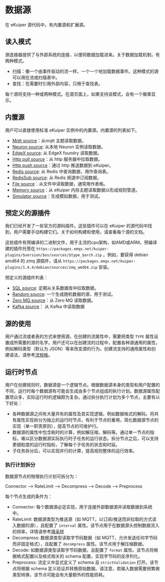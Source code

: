 # 数据源

在 eKuiper 源代码中，有内置源和扩展源。

## 读入模式

源连接器提供了与外部系统的连接，以便将数据加载进来。关于数据加载机制，有两种模式。

- 扫描：像一个由事件驱动的流一样，一个一个地加载数据事件。这种模式的源可以用在流或扫描表中。
- 查找：在需要时引用外部内容，只用于查找表。

每个源将支持一种或两种模式。在源页面上，如果支持该模式，会有一个徽章显示。

## 内置源

用户可以直接使用标准 eKuiper 实例中的内置源。内置源的列表如下。

- [Mqtt source](./builtin/mqtt.md)：从mqtt 主题读取数据。
- [Neuron source](./builtin/neuron.md): 从本地 Neuron 实例读取数据。
- [EdgeX source](./builtin/edgex.md): 从 EdgeX foundry 读取数据。
- [Http pull source](./builtin/http_pull.md)：从 http 服务器中拉取数据。
- [Http push source](./builtin/http_push.md)：通过 http 推送数据到 eKuiper。
- [Redis source](./builtin/redis.md): 从 Redis 中查询数据，用作查询表。
- [RedisSub source](./builtin/redisSub.md): 从 Redis 频道中订阅数据。
- [File source](./builtin/file.md)：从文件中读取数据，通常用作表格。
- [Memory source](./builtin/memory.md)：从 eKuiper 内存主题读取数据以形成规则管道。
- [Simulator source](./builtin/simulator.md)：生成模拟数据，用于测试。

## 预定义的源插件

我们已经开发了一些官方的源码插件。这些插件可以在 eKuiper 的源代码中找到，用户需要手动构建它们。关于如何构建和使用，请查看每个源的文档。

这些插件有预编译的二进制文件，用于主流的cpu架构，如AMD或ARM。预编译建的插件托管在 `https://packages.emqx.net/kuiper-plugins/$version/$os/sources/$type_$arch.zip` 。例如，要获得 debian amd64 的 zmq 源插件，请从 `https://packages.emqx.net/kuiper-plugins/1.4.4/debian/sources/zmq_amd64.zip` 安装。

预定义的源插件列表：

- [SQL source](./plugin/sql.md): 定期从关系数据库中拉取数据。
- [Random source](./plugin/random.md): 一个生成随机数据的源，用于测试。
- [Zero MQ source](./plugin/zmq.md)：从 Zero MQ 读取数据。
- [Kafka source](./plugin/kafka.md)： 从 Kafka 中读取数据

## 源的使用

用户通过流或者表的方式来使用源。在创建的流属性中，需要把类型 `TYPE` 属性设置成所需要的源的名字。用户还可以在创建流的过程中，配置各种源通用的属性，例如解码类型（默认为 JSON）等来改变源的行为。创建流支持的通用属性和创建语法，请参考[流规格](../../sqls/streams.md)。

## 运行时节点

用户在创建规则时，数据源是一个逻辑节点。根据数据源本身的类型和用户配置的不同，运行时每个数据源有可能会生成由多个节点组成的执行计划。数据源属性配置项众多，实际运行时的逻辑颇为复杂。通过拆分执行计划为多个节点，主要有以下好处：

- 各种数据源之间有大量共有的属性及其实现逻辑，例如数据格式的解码。将共有属性实现拆分为独立的运行时节点，有利于节点的重用，简化数据源节点的实现（单一职责原则），提高节点的可维护行。
- 数据源的属性中包含耗时的计算，例如解压缩，解码等。通过单一节点的指标，难以区分数据源实际执行时子任务的运行状态。拆分节点之后，可以支持更细粒度的运行时指标，了解每个子任务的状态和时延。
- 子任务拆分后，可以实现并行的计算，提高规则整体的运行效率。

### 执行计划拆分

数据源节点的物理执行计划可拆分为：

Connector --> RateLimit --> Decompress --> Decode --> Preprocess

每个节点生成的条件为：

- Connector: 每个数据源必定实现，用于连接外部数据源并读取数据到系统中。
- RateLimit: 数据源类型为推送源（如 MQTT，以订阅/推送而非拉取的方式读入数据的源），且配置了 `interval`
  属性。该节点用于在数据源头控制数据流入的频率。详情请参考[降采样](./down_sample.md)
- Decompress: 数据源类型读取字节码数据（如 MQTT，允许发送任何字节码而非固定格式），且配置了 `decompress` 属性。该节点用于解压缩数据。
- Decode: 如数据源类型读取字节码数据，且配置了 `format` 属性。该节点将根据格式配置以及格式相关的 schema 配置，实现字节码的反序列化。
- Preprocess: 流定义中显式定义了 schema 且 `strictValidation` 打开。该节点将根据 schema
  定义验证并转换原始数据。请注意，若输入数据需要频繁做类型转换，该节点可能会有大量额外的性能损耗。
